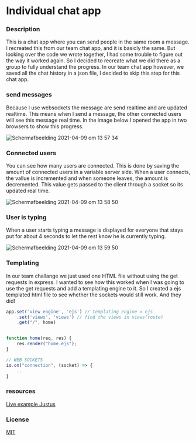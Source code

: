 # Individual chat app
### Description
This is a chat app where you can send people in the same room a message.
I recreated this from our team chat app, and it is basicly the same. But looking over the code we wrote together, I had some trouble to figure out the way it worked again. So I decided to recreate what we did there as a group to fully understand the progress. In our team chat app however, we saved all the chat history in a json file, I decided to skip this step for this chat app. 


### send messages
Because I use websockets the message are send realtime and are updated realtime. This means when I send a message, the other connected users will see this message real time. In the image below I opened the app in two browsers to show this progress.

![Schermafbeelding 2021-04-09 om 13 57 34](https://user-images.githubusercontent.com/55492381/114176575-9e20c500-993b-11eb-894d-463ad770ac0a.png)


### Connected users
You can see how many users are connected. This is done by saving the amount of connected users in a variable server side. When a user connects, the vallue is incremented and when someone leaves, the amount is decremented. This value gets passed to the client through a socket so its updated real time.

![Schermafbeelding 2021-04-09 om 13 58 50](https://user-images.githubusercontent.com/55492381/114176627-b7c20c80-993b-11eb-9a5f-cdfbbfea4543.png)

### User is typing
When a user starts typing a message is displayed for everyone that stays put for about 4 seconds to let the rest know he is currently typing.

![Schermafbeelding 2021-04-09 om 13 59 50](https://user-images.githubusercontent.com/55492381/114176730-db855280-993b-11eb-80c2-7505d5e39192.png)

### Templating
In our team challange we just used one HTML file without using the get requests in express. I wanted to see how this worked when I was going to use the get requests and add a templating engine to it. So I created a ejs templated html file to see whether the sockets would still work. And they did!

```javascript
app.set('view engine', 'ejs') // templating engine = ejs
    .set('views', 'views') // find the views in views(route)
    .get("/", home)


function home(req, res) {
    res.render("home.ejs");
}

// WEB SOCKETS
io.on("connection", (socket) => {
    ..
}

```


### resources
[Live example Justus](https://github.com/cmda-minor-web/real-time-web-2021/blob/main/course/college%201%20-%20live%20code%20voorbeeld.md)  

### License 
[MIT](https://github.com/NathanNeelis/real-time-web-2021/blob/iChatApp/LICENSE)   